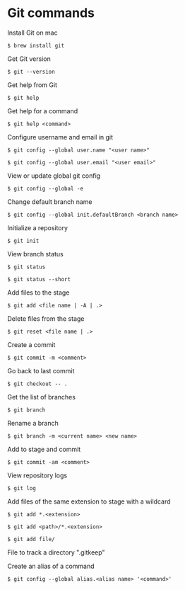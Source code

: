 # Git commands

Install Git on mac

    $ brew install git

Get Git version

    $ git --version

Get help from Git

    $ git help

Get help for a command

    $ git help <command>

Configure username and email in git

    $ git config --global user.name "<user name>"

    $ git config --global user.email "<user email>"

View or update global git config

    $ git config --global -e

Change default branch name

    $ git config --global init.defaultBranch <branch name>

Initialize a repository

    $ git init

View branch status

    $ git status

    $ git status --short

Add files to the stage

    $ git add <file name | -A | .>

Delete files from the stage

    $ git reset <file name | .>

Create a commit

    $ git commit -m <comment>

Go back to last commit

    $ git checkout -- .

Get the list of branches

    $ git branch

Rename a branch

    $ git branch -m <current name> <new name>

Add to stage and commit

    $ git commit -am <comment>

View repository logs

    $ git log

Add files of the same extension to stage with a wildcard

    $ git add *.<extension>

    $ git add <path>/*.<extension>

    $ git add file/

File to track a directory ".gitkeep"

Create an alias of a command

    $ git config --global alias.<alias name> '<command>'

